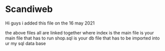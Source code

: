 # Scandiweb

Hi guys i added this file on the 16 may 2021

the above files all are linked together where index is the main file is your main file that has to run 
shop.sql is your db file that has to be imported into ur my sql data base 


